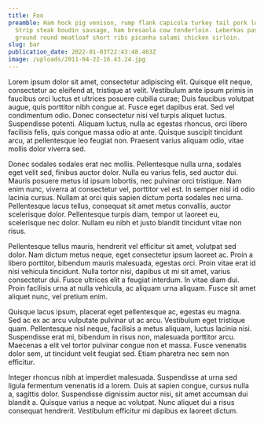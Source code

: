 ```yaml
---
title: Foo
preamble: Ham hock pig venison, rump flank capicola turkey tail pork loin jowl.
  Strip steak boudin sausage, ham bresaola cow tenderloin. Leberkas pastrami
  ground round meatloaf short ribs picanha salami chicken sirloin.
slug: bar
publication_date: 2022-01-03T22:43:48.463Z
image: /uploads/2011-04-22-16.43.24.jpg
---
```


Lorem ipsum dolor sit amet, consectetur adipiscing elit. Quisque elit neque, consectetur ac eleifend at, tristique at velit. Vestibulum ante ipsum primis in faucibus orci luctus et ultrices posuere cubilia curae; Duis faucibus volutpat augue, quis porttitor nibh congue at. Fusce eget dapibus erat. Sed vel condimentum odio. Donec consectetur nisi vel turpis aliquet luctus. Suspendisse potenti. Aliquam luctus, nulla ac egestas rhoncus, orci libero facilisis felis, quis congue massa odio at ante. Quisque suscipit tincidunt arcu, at pellentesque leo feugiat non. Praesent varius aliquam odio, vitae mollis dolor viverra sed.

Donec sodales sodales erat nec mollis. Pellentesque nulla urna, sodales eget velit sed, finibus auctor dolor. Nulla eu varius felis, sed auctor dui. Mauris posuere metus id ipsum lobortis, nec pulvinar orci tristique. Nam enim nunc, viverra at consectetur vel, porttitor vel est. In semper nisl id odio lacinia cursus. Nullam at orci quis sapien dictum porta sodales nec urna. Pellentesque lacus tellus, consequat sit amet metus convallis, auctor scelerisque dolor. Pellentesque turpis diam, tempor ut laoreet eu, scelerisque nec dolor. Nullam eu nibh et justo blandit tincidunt vitae non risus.

Pellentesque tellus mauris, hendrerit vel efficitur sit amet, volutpat sed dolor. Nam dictum metus neque, eget consectetur ipsum laoreet ac. Proin a libero porttitor, bibendum mauris malesuada, egestas orci. Proin vitae erat id nisi vehicula tincidunt. Nulla tortor nisi, dapibus ut mi sit amet, varius consectetur dui. Fusce ultrices elit a feugiat interdum. In vitae diam dui. Proin facilisis urna at nulla vehicula, ac aliquam urna aliquam. Fusce sit amet aliquet nunc, vel pretium enim.

Quisque lacus ipsum, placerat eget pellentesque ac, egestas eu magna. Sed ac ex ac arcu vulputate pulvinar ut ac arcu. Vestibulum eget tristique quam. Pellentesque nisl neque, facilisis a metus aliquam, luctus lacinia nisi. Suspendisse erat mi, bibendum in risus non, malesuada porttitor arcu. Maecenas a elit vel tortor pulvinar congue non et massa. Fusce venenatis dolor sem, ut tincidunt velit feugiat sed. Etiam pharetra nec sem non efficitur.

Integer rhoncus nibh at imperdiet malesuada. Suspendisse at urna sed ligula fermentum venenatis id a lorem. Duis at sapien congue, cursus nulla a, sagittis dolor. Suspendisse dignissim auctor nisi, sit amet accumsan dui blandit a. Quisque varius a neque ac volutpat. Nunc aliquet dui a risus consequat hendrerit. Vestibulum efficitur mi dapibus ex laoreet dictum. 